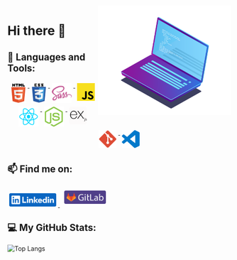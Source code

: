 <img src="https://raw.githubusercontent.com/sue1en/sue1en/main/img/Software_Dev_02.png" min-width="300px" max-width="300px" width="300px" align="right">

# Hi there 👋


## 🧰 Languages and Tools:
<p align="center">
  <a href="https://www.w3.org/html/" target="_blank">
    <img src="https://raw.githubusercontent.com/sue1en/sue1en/0042ec70ce94a4663ef84a3a6eae01effb66210b/img/logo/html-logo-001.svg" alt="HTML5" height="45" style="vertical-align:top; margin:4px">
  </a>
  <a href="https://www.w3schools.com/css/" target="_blank">
    <img src="https://raw.githubusercontent.com/sue1en/sue1en/0042ec70ce94a4663ef84a3a6eae01effb66210b/img/logo/css-logo-001.svg" alt="CSS3" height="45" style="vertical-align:top; margin:4px">
  </a>
  <a href="https://sass-lang.com" target="_blank">
    <img src="https://raw.githubusercontent.com/sue1en/sue1en/fb1786c608a65017d26aca6e042c25841ea65ad5/img/logo/sass-logo-001.svg" alt="sass" height="45" style="vertical-align:top; margin:4px">
  </a>
  <a href="https://developer.mozilla.org/en-US/docs/Web/JavaScript" target="_blank">
    <img src="https://raw.githubusercontent.com/sue1en/sue1en/0042ec70ce94a4663ef84a3a6eae01effb66210b/img/logo/javascript-logo-001.svg" alt="Javascript" height="40" style="vertical-align:top; margin:4px">
  </a>
  <a href="https://reactjs.org/" target="_blank">
    <img src="https://raw.githubusercontent.com/sue1en/sue1en/0042ec70ce94a4663ef84a3a6eae01effb66210b/img/logo/react-logo-001.svg" alt="ReactJs" height="45" style="vertical-align:top; margin:4px">
  </a>
  <a href="https://nodejs.org" target="_blank">
    <img src="https://raw.githubusercontent.com/sue1en/sue1en/98694f306ea008999580600b706f70e762a20567/img/logo/nodejs-icon-001.svg" alt="NodeJs" height="45" style="vertical-align:top; margin:4px">
  </a>
  <a href="https://expressjs.com" target="_blank">
    <img src="https://raw.githubusercontent.com/sue1en/sue1en/0042ec70ce94a4663ef84a3a6eae01effb66210b/img/logo/expressjs-logo-001.svg" alt="ExpressJS" height="40" style="vertical-align:top; margin:4px">
  </a>
  <a href="https://git-scm.com/" target="_blank"> 
    <img src="https://raw.githubusercontent.com/sue1en/sue1en/ac5e23e6fbbd9a73222ea92f7e53d2707d96b84b/img/logo/git-logo-001.svg" alt="Git" height="40" style="vertical-align:top; margin:4px">
  </a>
  <a href="https://code.visualstudio.com/" target="_blank">  
    <img src="https://raw.githubusercontent.com/sue1en/sue1en/0042ec70ce94a4663ef84a3a6eae01effb66210b/img/logo/vscode-logo-002.svg" alt="VS Code" height="40" style="vertical-align:top; margin:4px">
  </a>
</p>


## 📫 Find me on:
<p align="left">
  <a href="https://www.linkedin.com/in/suelenbatista" target="_blank" rel="noopener noreferrer">
    <img src="https://raw.githubusercontent.com/sue1en/sue1en/776a1af955b37141814748ea03d780231ea18e1d/img/logo/linkedin-Badge-001.svg" alt="LinkedIn" height="30" style="vertical-align:bottom; margin:4px">
  </a>
  <a href="https://gitlab.com/suelen.batista" target="_blank" rel="noopener noreferrer">
    <img src="https://raw.githubusercontent.com/sue1en/sue1en/776a1af955b37141814748ea03d780231ea18e1d/img/logo/GitLab%20-%20Badge-001.svg" alt="GitLab" height="30" style="vertical-align:bottom; margin:10px">
  </a>
</p>

## 💻 My GitHub  Stats:
![Top Langs](https://github-readme-stats.vercel.app/api/top-langs/?username=sue1en&theme=blueberry&layout=compact)

<!--
**sue1en/sue1en** is a ✨ _special_ ✨ repository because its `README.md` (this file) appears on your GitHub profile.

Here are some ideas to get you started:

- 🔭 I’m currently working on ...
- 🌱 I’m currently learning ...
- 👯 I’m looking to collaborate on ...
- 🤔 I’m looking for help with ...
- 💬 Ask me about ...
- 📫 How to reach me: ...
- 😄 Pronouns: ...
- ⚡ Fun fact: ...


https://github.com/anuraghazra/github-readme-stats/blob/master/themes/README.md
-->
